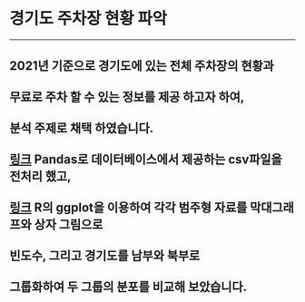# 경기도 주차장 현황 파악
------------------------------------------------
2021년 기준으로 경기도에 있는 전체 주차장의 현황과
<br><br>
무료로 주차 할 수 있는 정보를 제공 하고자 하여,
<br><br>
분석 주제로 채택 하였습니다.
<br><br>
[링크](https://github.com/SANGHEEZZANG/GGpark/blob/main/%EA%B2%BD%EA%B8%B0%EB%8F%84%EC%A3%BC%EC%B0%A8%EC%9E%A5%EC%88%98.ipynb) Pandas로 데이터베이스에서 제공하는 csv파일을 전처리 했고,
<br><br>
[링크](https://github.com/SANGHEEZZANG/GGpark/blob/main/%EA%B2%BD%EA%B8%B0%EB%8F%84%EC%A3%BC%EC%B0%A8%EC%9E%A5%EC%88%98md.md) R의 ggplot을 이용하여 각각 범주형 자료를 막대그래프와 상자 그림으로
<br><br>
빈도수, 그리고 경기도를 남부와 북부로
<br><br>
그룹화하여 두 그룹의 분포를 비교해 보았습니다.
------------------------------------------------
